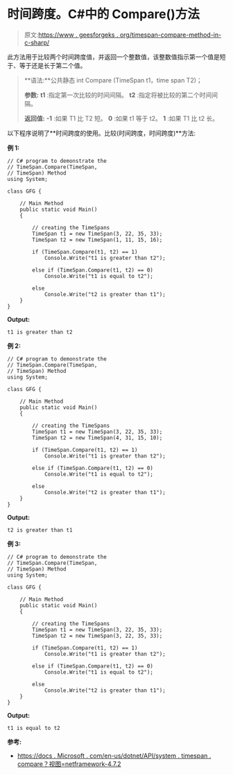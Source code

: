 # 时间跨度。C#中的 Compare()方法

> 原文:[https://www . geesforgeks . org/timespan-compare-method-in-c-sharp/](https://www.geeksforgeeks.org/timespan-compare-method-in-c-sharp/)

此方法用于比较两个时间跨度值，并返回一个整数值，该整数值指示第一个值是短于、等于还是长于第二个值。

> **语法:**公共静态 int Compare (TimeSpan t1，time span T2)；
> 
> **参数:**
> **t1** :指定第一次比较的时间间隔。
> **t2** :指定将被比较的第二个时间间隔。
> 
> **返回值:**
> **-1** :如果 T1 比 T2 短。
> **0** :如果 t1 等于 t2。
> **1** :如果 T1 比 t2 长。

以下程序说明了**时间跨度的使用。比较(时间跨度，时间跨度)**方法:

**例 1:**

```
// C# program to demonstrate the
// TimeSpan.Compare(TimeSpan, 
// TimeSpan) Method
using System;

class GFG {

    // Main Method
    public static void Main()
    {

        // creating the TimeSpans
        TimeSpan t1 = new TimeSpan(3, 22, 35, 33);
        TimeSpan t2 = new TimeSpan(1, 11, 15, 16);

        if (TimeSpan.Compare(t1, t2) == 1)
            Console.Write("t1 is greater than t2");

        else if (TimeSpan.Compare(t1, t2) == 0)
            Console.Write("t1 is equal to t2");

        else
            Console.Write("t2 is greater than t1");
    }
}
```

**Output:**

```
t1 is greater than t2

```

**例 2:**

```
// C# program to demonstrate the
// TimeSpan.Compare(TimeSpan, 
// TimeSpan) Method
using System;

class GFG {

    // Main Method
    public static void Main()
    {

        // creating the TimeSpans
        TimeSpan t1 = new TimeSpan(3, 22, 35, 33);
        TimeSpan t2 = new TimeSpan(4, 31, 15, 10);

        if (TimeSpan.Compare(t1, t2) == 1)
            Console.Write("t1 is greater than t2");

        else if (TimeSpan.Compare(t1, t2) == 0)
            Console.Write("t1 is equal to t2");

        else
            Console.Write("t2 is greater than t1");
    }
}
```

**Output:**

```
t2 is greater than t1

```

**例 3:**

```
// C# program to demonstrate the
// TimeSpan.Compare(TimeSpan, 
// TimeSpan) Method
using System;

class GFG {

    // Main Method
    public static void Main()
    {

        // creating the TimeSpans
        TimeSpan t1 = new TimeSpan(3, 22, 35, 33);
        TimeSpan t2 = new TimeSpan(3, 22, 35, 33);

        if (TimeSpan.Compare(t1, t2) == 1)
            Console.Write("t1 is greater than t2");

        else if (TimeSpan.Compare(t1, t2) == 0)
            Console.Write("t1 is equal to t2");

        else
            Console.Write("t2 is greater than t1");
    }
}
```

**Output:**

```
t1 is equal to t2

```

**参考:**

*   [https://docs . Microsoft . com/en-us/dotnet/API/system . timespan . compare？视图=netframework-4.7.2](https://docs.microsoft.com/en-us/dotnet/api/system.timespan.compare?view=netframework-4.7.2)